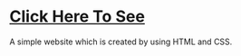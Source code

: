 # <a href="https://manojhn23.github.io/Simplotel-Assignment/">Click Here To See</a>

A simple website which is created by using HTML and CSS.
